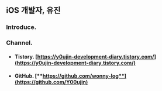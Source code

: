 
## iOS 개발자, 유진

### Introduce.

### Channel.
- #### Tistory. **[https://y0ujin-development-diary.tistory.com/](https://y0ujin-development-diary.tistory.com/)**
- #### GitHub. [**https://github.com/wonny-log**](https://github.com/Y00ujin)
